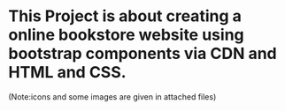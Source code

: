 # This Project is about creating a online bookstore website using bootstrap components via CDN and HTML and CSS.
(Note:icons and some images are given in attached files)

